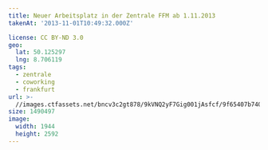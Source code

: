 ```yaml
---
title: Neuer Arbeitsplatz in der Zentrale FFM ab 1.11.2013
takenAt: '2013-11-01T10:49:32.000Z'

license: CC BY-ND 3.0
geo:
  lat: 50.125297
  lng: 8.706119
tags:
  - zentrale
  - coworking
  - frankfurt
url: >-
  //images.ctfassets.net/bncv3c2gt878/9kVNQ2yF7Gig001jAsfcf/9f65407b740f7d1673e63e9ed525ca11/neuer-arbeitsplatz-in-der-zentrale-ffm-ab-1112013_10606648365_o
size: 1490497
image:
  width: 1944
  height: 2592
---
```

